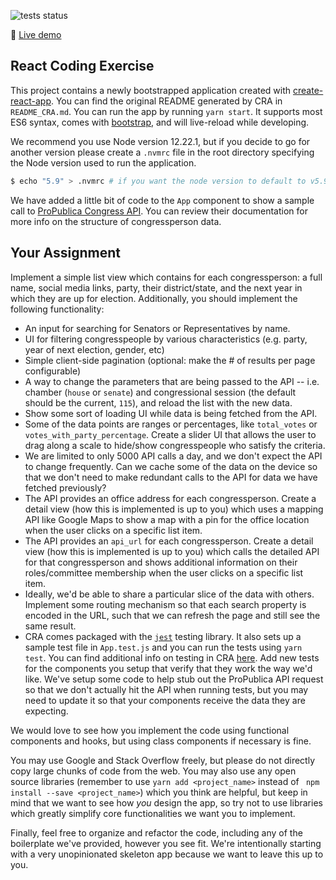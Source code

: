 ![tests status](https://github.com/henriqueaf/react-code-exercise/actions/workflows/node.yml/badge.svg?branch=master)

:link: [Live demo](https://henriqueaf.github.io/react-code-exercise/)

## React Coding Exercise

This project contains a newly bootstrapped application created with [create-react-app](https://github.com/facebook/create-react-app). You can find the original README generated by CRA in `README_CRA.md`. You can run the app by running `yarn start`. It supports most ES6 syntax, comes with [bootstrap](http://getbootstrap.com/docs/4.1/getting-started/introduction/), and will live-reload while developing.

We recommend you use Node version 12.22.1, but if you decide to go for another version please create a `.nvmrc` file in the root directory specifying the Node version used to run the application.

```sh
$ echo "5.9" > .nvmrc # if you want the node version to default to v5.9
```

We have added a little bit of code to the `App` component to show a sample call to [ProPublica Congress API](https://projects.propublica.org/api-docs/congress-api/members/#lists-of-members). You can review their documentation for more info on the structure of congressperson data.

## Your Assignment

Implement a simple list view which contains for each congressperson: a full name, social media links, party, their district/state, and the next year in which they are up for election. Additionally, you should implement the following functionality:

- An input for searching for Senators or Representatives by name.
- UI for filtering congresspeople by various characteristics (e.g. party, year of next election, gender, etc)
- Simple client-side pagination (optional: make the # of results per page configurable)
- A way to change the parameters that are being passed to the API -- i.e. chamber (`house` or `senate`) and congressional session (the default should be the current, `115`), and reload the list with the new data.
- Show some sort of loading UI while data is being fetched from the API.
- Some of the data points are ranges or percentages, like `total_votes` or `votes_with_party_percentage`. Create a slider UI that allows the user to drag along a scale to hide/show congresspeople who satisfy the criteria.
- We are limited to only 5000 API calls a day, and we don't expect the API to change frequently. Can we cache some of the data on the device so that we don't need to make redundant calls to the API for data we have fetched previously?
- The API provides an office address for each congressperson. Create a detail view (how this is implemented is up to you) which uses a mapping API like Google Maps to show a map with a pin for the office location when the user clicks on a specific list item.
- The API provides an `api_url` for each congressperson. Create a detail view (how this is implemented is up to you) which calls the detailed API for that congressperson and shows additional information on their roles/committee membership when the user clicks on a specific list item.
- Ideally, we'd be able to share a particular slice of the data with others. Implement some routing mechanism so that each search property is encoded in the URL, such that we can refresh the page and still see the same result.
- CRA comes packaged with the [`jest`](https://github.com/facebook/jest) testing library. It also sets up a sample test file in `App.test.js` and you can run the tests using `yarn test`. You can find additional info on testing in CRA [here](https://create-react-app.dev/docs/running-tests/). Add new tests for the components you setup that verify that they work the way we'd like. We've setup some code to help stub out the ProPublica API request so that we don't actually hit the API when running tests, but you may need to update it so that your components receive the data they are expecting.

We would love to see how you implement the code using functional components and hooks, but using class components if necessary is fine.

You may use Google and Stack Overflow freely, but please do not directly copy large chunks of code from the web. You may also use any open source libraries (remember to use `yarn add <project_name>` instead of ` npm install --save <project_name>`) which you think are helpful, but keep in mind that we want to see how _you_ design the app, so try not to use libraries which greatly simplify core functionalities we want you to implement.

Finally, feel free to organize and refactor the code, including any of the boilerplate we've provided, however you see fit. We're intentionally starting with a very unopinionated skeleton app because we want to leave this up to you.
